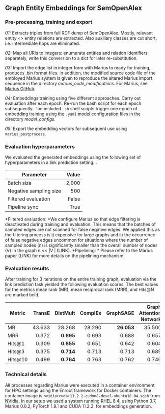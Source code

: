 ## Graph Entity Embeddings for SemOpenAlex

### Pre-processing, training and export

*01:* Extracts triples from full RDF dump of SemOpenAlex. Mostly, relevant entity <> entity relations are extracted. Also auxiliary classes are cut short, i.e. intermediate hops are eliminated.

*02:* Map all URIs to integers: enumerate entities and relation identifiers separately, write this conversion to a dict for later re-substitution.

*03:* Import the edge list in integer form with Marius to ready for training, produces .bin format files. In addition, the modified source code file of the employed Marius system is given to reproduce the altered Marius import sequence in the directory *marius_code_modifications*. For Marius, see [Marius GitHub](https://github.com/marius-team/marius).

*04:* Embeddings training using five different approaches. Carry out evaluation after each epoch. Re-run the bash script for each epoch subsequently. The included `.sh` shell scripts trigger one epoch of embedding training using the `.yaml` model configuration files in the directory *model_configs*.

*05:* Export the embedding vectors for subsequent use using `marius_postprocess`.

### Evaluation hyperparameters

We evaluated the generated embeddings using the following set of hyperparameters in a link prediction setting. . 

| Parameter  | Value | 
|---------|-------:|
| Batch size | 2,000 | 
| Negative sampling size  |  500 | 
| Filtered evaluation  |  False | 
| Pipeline sync |  True | 

*Filtered evaluation: *We configure Marius so that edge filtering is deactivated during training and evaluation. This means that the batches of sampled edges are not scanned for false negative edges. We applied this as the filtering process is i) expensive for large graphs and ii) the occurrence of false negative edges uncommon for situations where the number of sampled nodes (n) is significantly smaller than the overall number of nodes (V) in the graph n << |V | (LINK).
*Pipelining: * Please refer to the Marius paper (LINK) for more details on the pipelining mechanism.


### Evaluation results

After training for 3 iterations on the entire training graph, evaluation via the link prediction task yielded the following evaluation scores. The best values for the metrics mean rank (MR), mean reciprocal rank (MRR), and Hits@N are marked bold.

| Metric  | TransE | DistMult | ComplEx | GraphSAGE |   Graph Attention Network   |
|---------|-------:|---------:|--------:|----------:|--------:|
| MR      | 43.633 |   28.268 |  28.290 |   **26.053**  |  35.500 |
| MRR     |  0.372 |  **0.695**|  0.693  |   0.688   |   0.657 |
| Hits@1  |  0.309 |  **0.655**|  0.651  |   0.642   |   0.604 |
| Hits@3  |  0.375 |  **0.714**|  0.713  |   0.713   |   0.689 |
| Hits@10 |  0.499 |  **0.764**|  0.763  |   0.762   |   0.746 |


### Technical details

All processes regarding Marius were executed in a container environment for HPC settings using the Enroot framework for Docker containers. 
The container image is `nvidia+cuda+11.2.2-cudnn8-devel-ubuntu18.04.sqsh` from [NVidia](https://catalog.ngc.nvidia.com/containers).
In our setup we used a system running RHEL 8.4, using Python 3.7, Marius 0.0.2, PyTorch 1.9.1 and CUDA 11.2.2. for embeddings generation. 
